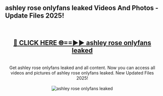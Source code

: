 <h2>ashley rose onlyfans leaked Videos And Photos - Update Files 2025!</h2>
<br>
<div align="center">
<h2><a href="https://linkcuts.com/hfmhzwbr" rel="nofollow">🔴 CLICK HERE 🌐==►► ashley rose onlyfans leaked</a></h2>
<br>
Get ashley rose onlyfans leaked and all content. Now you can access all videos and pictures of ashley rose onlyfans leaked. New Updated Files 2025!
<br>
<br>
<a href="https://linkcuts.com/hfmhzwbr" rel="nofollow" data-target="animated-image.originalLink"><img src="https://i.ibb.co.com/WyWwxjT/player-gif2.gif" alt="ashley rose onlyfans leaked" style="max-width: 100%; display: inline-block;" data-target="animated-image.originalImage"></a>
</div>
<br>